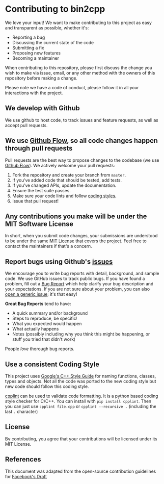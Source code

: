
# Contributing to bin2cpp

We love your input! We want to make contributing to this project as easy and transparent as possible, whether it's:

- Reporting a bug
- Discussing the current state of the code
- Submitting a fix
- Proposing new features
- Becoming a maintainer

When contributing to this repository, please first discuss the change you wish to make via issue, email, or any other method with the owners of this repository before making a change.

Please note we have a code of conduct, please follow it in all your interactions with the project.



## We develop with Github
We use github to host code, to track issues and feature requests, as well as accept pull requests.



## We use [Github Flow](https://guides.github.com/introduction/flow/index.html), so all code changes happen through pull requests
Pull requests are the best way to propose changes to the codebase (we use [Github Flow](https://guides.github.com/introduction/flow/index.html)). We actively welcome your pull requests:

1. Fork the repository and create your branch from `master`.
2. If you've added code that should be tested, add tests.
3. If you've changed APIs, update the documentation.
4. Ensure the test suite passes.
5. Make sure your code lints and follow [coding styles](#use-a-consistent-coding-style).
6. Issue that pull request!



## Any contributions you make will be under the MIT Software License
In short, when you submit code changes, your submissions are understood to be under the same [MIT License](http://choosealicense.com/licenses/mit/) that covers the project. Feel free to contact the maintainers if that's a concern.



## Report bugs using Github's [issues](https://github.com/end2endzone/bin2cpp/issues)
We encourage you to write bug reports with detail, background, and sample code. We use GitHub issues to track public bugs. If you have found a problem, fill out a [Bug Report](https://github.com/end2endzone/bin2cpp/issues/new?template=bug_report.md&labels=bug) which help clarify your bug description and your expectations. If you are not sure about your problem, you can also [open a generic issue](https://github.com/end2endzone/bin2cpp/issues/new); it's that easy! 

**Great Bug Reports** tend to have:

- A quick summary and/or background
- Steps to reproduce, be specific!
- What you expected would happen
- What actually happens
- Notes (possibly including why you think this might be happening, or stuff you tried that didn't work)

People *love* thorough bug reports.



## Use a consistent Coding Style
This project uses [Google's C++ Style Guide](https://google.github.io/styleguide/cppguide.html#Naming) for naming functions, classes, types and objects.
Not all the code was ported to the new coding style but new code should follow this coding style.

[cpplint](https://github.com/google/styleguide/tree/gh-pages/cpplint) can be used to validate code formatting. It is a python based coding style checker for C/C++. You can install with `pip install cpplint`. Then you can just use `cpplint file.cpp` or `cpplint --recursive .` (including the last `.` character)



## License
By contributing, you agree that your contributions will be licensed under its MIT License.



## References
This document was adapted from the open-source contribution guidelines for [Facebook's Draft](https://github.com/facebook/draft-js/blob/a9316a723f9e918afde44dea68b5f9f39b7d9b00/CONTRIBUTING.md)
